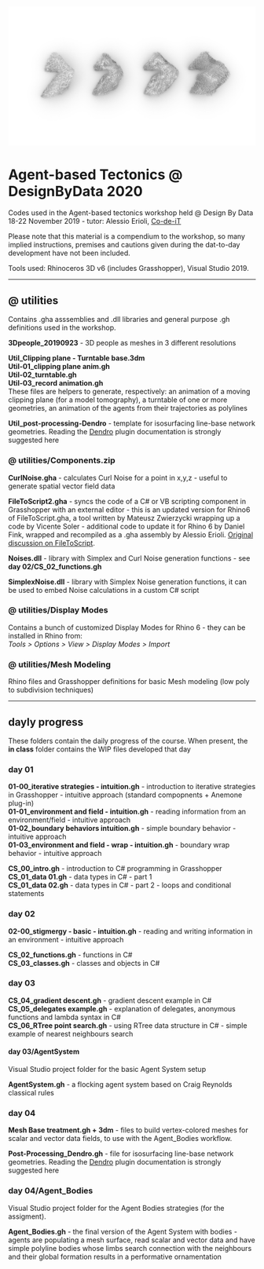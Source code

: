 ![Agent Based Tectonics](https://raw.githubusercontent.com/Co-de-iT/DesignByData_ATA2020/master/%40%20images/cover_00.jpg)

# Agent-based Tectonics @ DesignByData 2020  
  
Codes used in the Agent-based tectonics workshop held @ Design By Data 18-22 November 2019 - tutor: Alessio Erioli, [Co-de-iT](https://www.co-de-it.com)

Please note that this material is a compendium to the workshop, so many implied instructions, premises and cautions given during the dat-to-day development have not been included.

Tools used: Rhinoceros 3D v6 (includes Grasshopper), Visual Studio 2019.

---

## @ utilities

Contains .gha asssemblies and .dll libraries and general purpose .gh definitions used in the workshop.

**3Dpeople_20190923** - 3D people as meshes in 3 different resolutions

**Util_Clipping plane - Turntable base.3dm**  
**Util-01_clipping plane anim.gh**  
**Util-02_turntable.gh**  
**Util-03_record animation.gh**  
These files are helpers to generate, respectively: an animation of a moving clipping plane (for a model tomography), a turntable of one or more geometries, an animation of the agents from their trajectories as polylines

**Util_post-processing-Dendro** - template for isosurfacing line-base network geometries. Reading the [Dendro](https://www.food4rhino.com/app/dendro) plugin documentation is strongly suggested here
<br>


### @ utilities/Components.zip
**CurlNoise.gha** - calculates Curl Noise for a point in x,y,z - useful to generate spatial vector field data

**FileToScript2.gha** - syncs the code of a C# or VB scripting component in Grasshopper with an external editor - this is an updated version for Rhino6 of FileToScript.gha, a tool written by Mateusz Zwierzycki wrapping up a code by Vicente Soler - additional code to update it for Rhino 6 by Daniel Fink, wrapped and recompiled as a .gha assembly by Alessio Erioli. [Original discussion on FileToScript](https://www.grasshopper3d.com/forum/topics/file-to-script-maths?groupUrl=milkbox&).

**Noises.dll** - library with Simplex and Curl Noise generation functions - see **day 02/CS_02_functions.gh**

**SimplexNoise.dll** - library with Simplex Noise generation functions, it can be used to embed Noise calculations in a custom C# script
<br>

### @ utilities/Display Modes
Contains a bunch of customized Display Modes for Rhino 6 - they can be installed in Rhino from:  
_Tools > Options > View > Display Modes > Import_
<br>

### @ utilities/Mesh Modeling
Rhino files and Grasshopper definitions for basic Mesh modeling (low poly to subdivision techniques)

---
## dayly progress

These folders contain the daily progress of the course. When present, the **in class** folder contains the WIP files developed that day
  
### day 01

**01-00_iterative strategies - intuition.gh** - introduction to iterative strategies in Grasshopper - intuitive approach (standard compopnents + Anemone plug-in)   
**01-01_environment and field - intuition.gh** - reading information from an environment/field - intuitive approach  
**01-02_boundary behaviors intuition.gh** - simple boundary behavior - intuitive approach  
**01-03_environment and field - wrap - intuition.gh** - boundary wrap behavior - intuitive approach


**CS_00_intro.gh** - introduction to C# programming in Grasshopper  
**CS_01_data 01.gh** - data types in C# - part 1  
**CS_01_data 02.gh** - data types in C# - part 2 - loops and conditional statements
  
  
### day 02

**02-00_stigmergy - basic - intuition.gh** - reading and writing information in an environment - intuitive approach

**CS_02_functions.gh** - functions in C#  
**CS_03_classes.gh** - classes and objects in C#
  
  
### day 03

**CS_04_gradient descent.gh** - gradient descent example in C#  
**CS_05_delegates example.gh** - explanation of delegates, anonymous functions and lambda syntax in C#  
**CS_06_RTree point search.gh** - using RTree data structure in C# - simple example of nearest neighbours search


#### day 03/AgentSystem

Visual Studio project folder for the basic Agent System setup

**AgentSystem.gh** - a flocking agent system based on Craig Reynolds classical rules
  
  
### day 04

**Mesh Base treatment.gh + 3dm** - files to build vertex-colored meshes for scalar and vector data fields, to use with the Agent_Bodies workflow.

**Post-Processing_Dendro.gh** - file for isosurfacing line-base network geometries. Reading the [Dendro](https://www.food4rhino.com/app/dendro) plugin documentation is strongly suggested here
<br>

### day 04/Agent_Bodies
Visual Studio project folder for the Agent Bodies strategies (for the assigment).

**Agent_Bodies.gh** - the final version of the Agent System with bodies - agents are populating a mesh surface, read scalar and vector data and have simple polyline bodies whose limbs search connection with the neighbours and their global formation results in a performative ornamentation

